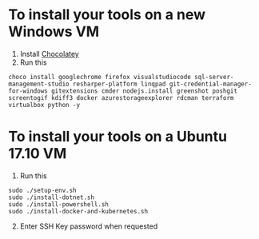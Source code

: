 # To install your tools on a new Windows VM
1. Install [Chocolatey](https://chocolatey.org/)
1. Run this
```
choco install googlechrome firefox visualstudiocode sql-server-management-studio resharper-platform linqpad git-credential-manager-for-windows gitextensions cmder nodejs.install greenshot poshgit screentogif kdiff3 docker azurestorageexplorer rdcman terraform virtualbox python -y
```

# To install your tools on a Ubuntu 17.10 VM
1. Run this
```
sudo ./setup-env.sh
sudo ./install-dotnet.sh
sudo ./install-powershell.sh
sudo ./install-docker-and-kubernetes.sh
```
2. Enter SSH Key password when requested
